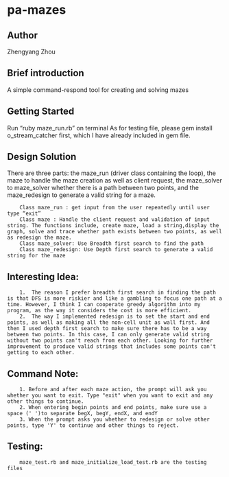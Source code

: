 # pa-mazes

## Author
Zhengyang Zhou


## Brief introduction
A simple command-respond tool for creating and solving mazes

## Getting Started
Run “ruby maze_run.rb” on terminal
As for testing file, please gem install o_stream_catcher first, which I have already included in gem file.

## Design Solution
There are three parts: the maze_run (driver class containing the loop), the maze to handle the maze creation as well as client request, the maze_solver to maze_solver whether there is a path between two points, and the maze_redesign to generate a valid string for a maze. 

        Class maze_run : get input from the user repeatedly until user type “exit”
        Class maze : Handle the client request and validation of input string. The functions include, create maze, load a string,display the graph, solve and trace whether path exists between two points, as well as redesign the maze.
        Class maze_solver: Use Breadth first search to find the path
        Class maze_redesign: Use Depth first search to generate a valid string for the maze

## Interesting Idea:
        1.	The reason I prefer breadth first search in finding the path is that DFS is more riskier and like a gambling to focus one path at a time. However, I think I can cooperate greedy algorithm into my program, as the way it considers the cost is more efficient.
        2.	The way I implemented redesign is to set the start and end points, as well as making all the non-cell unit as wall first. And then I used depth first search to make sure there has to be a way between two points. In this case, I can only generate valid string without two points can't reach from each other. Looking for further improvement to produce valid strings that includes some points can't getting to each other. 
        

## Command Note:
        1. Before and after each maze action, the prompt will ask you whether you want to exit. Type "exit" when you want to exit and any other things to continue.
        2. When entering begin points and end points, make sure use a space (' ')to separate begX, begY, endX, and endY
        3. When the prompt asks you whether to redesign or solve other points, type 'Y' to continue and other things to reject.

## Testing:
        maze_test.rb and maze_initialize_load_test.rb are the testing files


